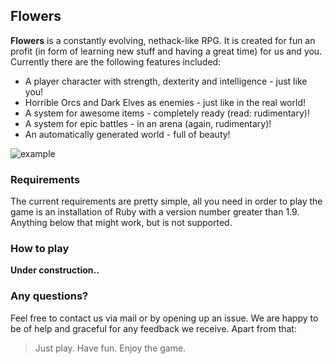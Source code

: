 ## Flowers
**Flowers** is a constantly evolving, nethack-like RPG. It is created for fun an profit (in form of learning new stuff and having a great time) for us and you. Currently there are the following features included:

* A player character with strength, dexterity and intelligence - just like you!
* Horrible Orcs and Dark Elves as enemies - just like in the real world!
* A system for awesome items - completely ready (read: rudimentary)!
* A system for epic battles - in an arena (again, rudimentary)!
* An automatically generated world - full of beauty!

![example](https://dl.dropboxusercontent.com/u/11252267/Images/flowers-example.png "Gameplay Example")

### Requirements
The current requirements are pretty simple, all you need in order to play the game is an installation of Ruby with a version number greater than 1.9. Anything below that might work, but is not supported.

### How to play
**Under construction..**
### Any questions?
Feel free to contact us via mail or by opening up an issue. We are happy to be of help and graceful for any feedback we receive. Apart from that:
> Just play. Have fun. Enjoy the game.
